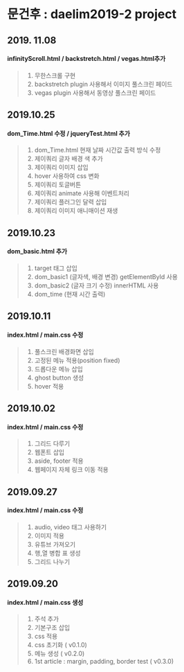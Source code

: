 # 문건후 : daelim2019-2 project

## 2019. 11.08
#### infinityScroll.html / backstretch.html / vegas.html추가
> 1.  무한스크롤 구현
> 2. backstretch plugin 사용해서 이미지 풀스크린 페이드
> 3. vegas plugin 사용해서 동영상 풀스크린 페이드



## 2019.10.25
#### dom_Time.html 수정 / jqueryTest.html 추가
> 1. dom_Time.html 현재 날짜 시간값 출력 방식 수정
> 2. 제이쿼리 글자 배경 색 추가
> 3. 제이쿼리 이미지 삽입
> 4. hover 사용하여 css 변화
> 5. 제이쿼리 토글버튼
> 6. 제이쿼리 animate 사용해 이벤트처리
> 7. 제이쿼리 플러그인 달력 삽입
> 8. 제이쿼리 이미지 애니매이션 재생

## 2019.10.23
#### dom_basic.html 추가
> 1. target 태그 삽입
> 2. dom_basic1 (글자색, 배경 변경) getElementById 사용
> 3. dom_basic2 (글자 크기 수정) innerHTML 사용
> 4. dom_time (현재 시간 출력)
 


## 2019.10.11
#### index.html / main.css 수정
> 1. 풀스크린 배경화면 삽입
> 2. 고정된 메뉴 적용(position fixed)
> 3. 드롭다운 메뉴 삽입
> 4. ghost button 생성
> 5. hover 적용 


## 2019.10.02
#### index.html / main.css 수정
> 1. 그리드 다루기
> 2. 웹폰트 삽입
> 3. aside, footer 적용
> 4. 웹페이지 자체 링크 이동 적용

## 2019.09.27
#### index.html / main.css 수정
> 1.  audio, video 태그 사용하기
> 2. 이미지 적용
> 3. 유튜브 가져오기
> 4. 행,열 병합 표 생성
> 5. 그리드 나누기

## 2019.09.20
#### index.html / main.css 생성
> 1. 주석 추가 <br>
> 2. 기본구조 삽입
> 3. css 적용
> 4. css 초기화 ( v0.1.0)
> 5. 메뉴 생성 ( v0.2.0)
> 6. 1st article : margin, padding, border test ( v0.3.0)